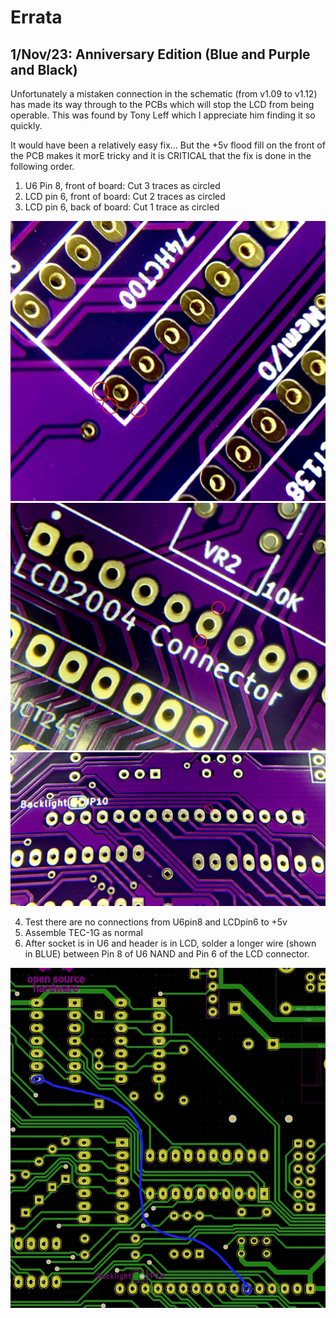 # Errata

## 1/Nov/23: Anniversary Edition (Blue and Purple and Black)

Unfortunately a mistaken connection in the schematic (from v1.09 to v1.12) has made its way through to the PCBs which will stop the LCD from being operable. This was found by Tony Leff which I appreciate him finding it so quickly.

It would have been a relatively easy fix... But the +5v flood fill on the front of the PCB makes it morE tricky and it is CRITICAL that the fix is done in the following order.

1. U6 Pin 8, front of board: Cut 3 traces as circled
2. LCD pin 6, front of board: Cut 2 traces as circled
3. LCD pin 6, back of board: Cut 1 trace as circled

![TEC-1G Errata 1 - U6-Pin8](/pictures/PCB-Fix_U6P8.jpg)
![TEC-1G Errata 1 - U6-Pin8](/pictures/PCB-Fix_LCDp6_Top.jpg)
![TEC-1G Errata 1 - U6-Pin8](/pictures/PCB-Fix_LCDp6_Bot.jpg)

4. Test there are no connections from U6pin8 and LCDpin6 to +5v
5. Assemble TEC-1G as normal
6. After socket is in U6 and header is in LCD, solder a longer wire (shown in BLUE) between Pin 8 of U6 NAND and Pin 6 of the LCD connector.

![TEC-1G Errata 1 - LCD Enable](/pictures/Bodge_Wire.jpg)

